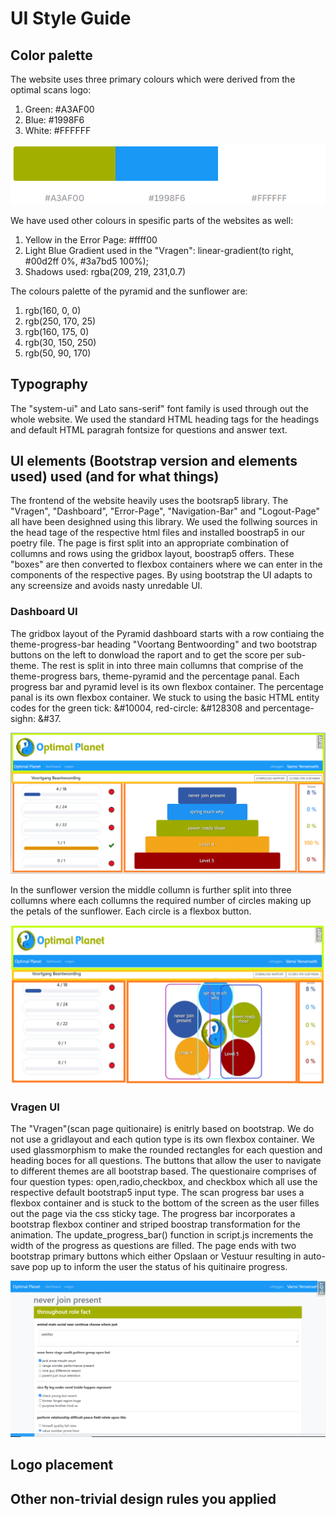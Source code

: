 # UI Style Guide

## Color palette
The website uses three primary colours which were derived from the optimal scans logo:
1. Green: #A3AF00
2. Blue: #1998F6 
3. White: #FFFFFF

![GitHub Logo](https://github.com/VamsiYerramsetti/Temporary/blob/main/palette1.png)

We have used other colours in spesific parts of the websites as well:
1. Yellow in the Error Page: #ffff00
2. Light Blue Gradient used in the "Vragen": linear-gradient(to right, #00d2ff 0%, #3a7bd5 100%);
3. Shadows used: rgba(209, 219, 231,0.7)

The colours palette of the pyramid and the sunflower are:
1. rgb(160, 0, 0)
2. rgb(250, 170, 25)
3. rgb(160, 175, 0)
4. rgb(30, 150, 250)
5. rgb(50, 90, 170)

## Typography
The "system-ui" and Lato sans-serif" font family is used through out the whole website. We used the standard HTML heading tags for the headings and default HTML paragrah fontsize for questions and answer text.

## UI elements (Bootstrap version and elements used) used (and for what things)

The frontend of the website heavily uses the bootsrap5 library. The "Vragen", "Dashboard", "Error-Page", "Navigation-Bar" and "Logout-Page" all have been desighned using this library. We used the follwing sources in the head tage of the respective html files and installed boostrap5 in our poetry file.
The page is first split into an appropriate combination of collumns and rows using the gridbox layout, boostrap5 offers. These "boxes" are then converted to flexbox containers where we can enter in the components of the respective pages. By using bootstrap the UI adapts to any screensize and avoids nasty unredable UI.

### Dashboard UI
The gridbox layout of the Pyramid dashboard starts with a row contiaing the theme-progress-bar heading "Voortang Bentwoording" and two bootstrap buttons on the left to donwload the raport and to get the score per sub-theme. The rest is split in into three main collumns that comprise of the theme-progress bars, theme-pyramid and the percentage panal. Each progress bar and pyramid level is its own flexbox container. The percentage panal is its own flexbox container. We stuck to using the basic HTML entity codes for the green tick: &#10004, red-circle: &#128308 and percentage-sighn: &#37.

![GitHub Logo](https://github.com/VamsiYerramsetti/Temporary/blob/main/pyramid.png)

In the sunflower version the middle collumn is further split into three collumns where each collumns the required number of circles making up the petals of the sunflower. Each circle is a flexbox button.

![GitHub Logo](https://github.com/VamsiYerramsetti/Temporary/blob/main/sunflower.png)


### Vragen UI
The "Vragen"(scan page quitionaire) is enitrly based on bootstrap. We do not use a gridlayout and each qution type is its own flexbox container. We used glassmorphism to make the rounded rectangles for each question and heading boces for all questions. The buttons that allow the user to navigate to different themes are all bootstrap based. The questionaire comprises of four question types: open,radio,checkbox, and checkbox which all use the respective default bootstrap5 input type. The scan progress bar uses a flexbox container and is stuck to the bottom of the screen as the user filles out the page via the css sticky tage. The progress bar incorporates a bootstrap flexbox continer and striped boostrap transformation for the animation. The update_progress_bar() function in script.js increments the width of the progress as questions are filled. The page ends with two bootstrap primary buttons which either Opslaan or Vestuur resulting in auto-save pop up to inform the user the status of his quitinaire progress.

![GitHub Logo](https://github.com/VamsiYerramsetti/Temporary/blob/main/vragen.png)



## Logo placement
## Other non-trivial design rules you applied
